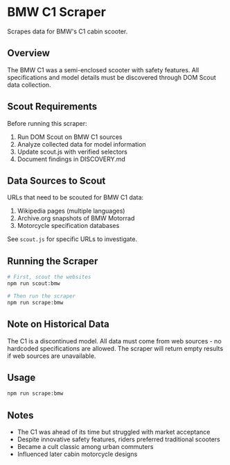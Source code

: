 # BMW C1 Scraper

Scrapes data for BMW's C1 cabin scooter.

## Overview

The BMW C1 was a semi-enclosed scooter with safety features. All specifications and model details must be discovered through DOM Scout data collection.

## Scout Requirements

Before running this scraper:
1. Run DOM Scout on BMW C1 sources
2. Analyze collected data for model information
3. Update scout.js with verified selectors
4. Document findings in DISCOVERY.md

## Data Sources to Scout

URLs that need to be scouted for BMW C1 data:
1. Wikipedia pages (multiple languages)
2. Archive.org snapshots of BMW Motorrad
3. Motorcycle specification databases

See `scout.js` for specific URLs to investigate.

## Running the Scraper

```bash
# First, scout the websites
npm run scout:bmw

# Then run the scraper
npm run scrape:bmw
```

## Note on Historical Data

The C1 is a discontinued model. All data must come from web sources - no hardcoded specifications are allowed. The scraper will return empty results if web sources are unavailable.

## Usage

```bash
npm run scrape:bmw
```

## Notes

- The C1 was ahead of its time but struggled with market acceptance
- Despite innovative safety features, riders preferred traditional scooters
- Became a cult classic among urban commuters
- Influenced later cabin motorcycle designs